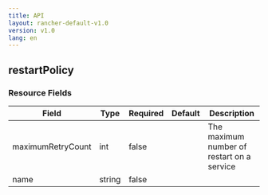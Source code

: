 ```yaml
---
title: API
layout: rancher-default-v1.0
version: v1.0
lang: en
---
```


## restartPolicy





### Resource Fields

Field | Type | Required | Default | Description
---|---|---|---|---
maximumRetryCount | int | false |  | The maximum number of restart on a service
name | string | false |  | 

